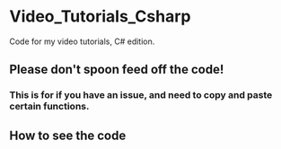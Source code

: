 # Video_Tutorials_Csharp
Code for my video tutorials, C# edition. 

## Please don't spoon feed off the code!
### This is for if you have an issue, and need to copy and paste certain functions.

## How to see the code
